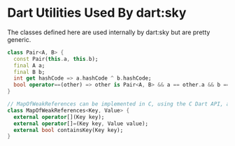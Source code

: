 Dart Utilities Used By dart:sky
===============================

The classes defined here are used internally by dart:sky but are
pretty generic.

```dart
class Pair<A, B> {
  const Pair(this.a, this.b);
  final A a;
  final B b;
  int get hashCode => a.hashCode ^ b.hashCode;
  bool operator==(other) => other is Pair<A, B> && a == other.a && b == other.b;
}

// MapOfWeakReferences can be implemented in C, using the C Dart API, apparently
class MapOfWeakReferences<Key, Value> {
  external operator[](Key key);
  external operator[]=(Key key, Value value);
  external bool containsKey(Key key);
}
```
